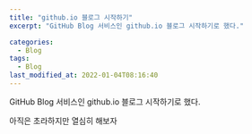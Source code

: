 ```yaml
---
title: "github.io 블로그 시작하기"
excerpt: "GitHub Blog 서비스인 github.io 블로그 시작하기로 했다."

categories:
  - Blog
tags:
  - Blog
last_modified_at: 2022-01-04T08:16:40
---
```


GitHub Blog 서비스인 github.io 블로그 시작하기로 했다.

아직은 초라하지만 열심히 해보자
